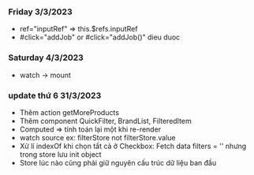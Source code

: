 ### Friday 3/3/2023
- ref="inputRef" => this.$refs.inputRef
- #click="addJob" or #click="addJob()" dieu duoc

### Saturday 4/3/2023
- watch -> mount

### update thứ 6 31/3/2023
- Thêm action getMoreProducts
- Thêm component QuickFilter, BrandList, FilteredItem
- Computed => tính toán lại một khi re-render
- watch source ex: filterStore not filterStore.value
- Xử lí indexOf khi chọn tất cả ở Checkbox: Fetch data filters = '' nhưng trong store lưu init object
- Store lúc nào cũng phải giữ nguyên cấu trúc dữ liệu ban đầu
